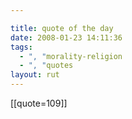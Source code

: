 ```yaml
---

title: quote of the day
date: 2008-01-23 14:11:36
tags:
  - ", "morality-religion
  - ", "quotes
layout: rut
---
```


[[quote=109]]

